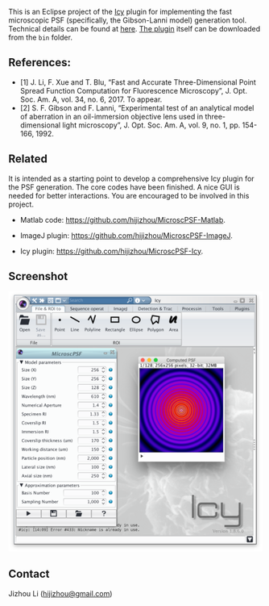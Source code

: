 This is an Eclipse project of the [Icy](http://icy.bioimageanalysis.org) plugin for implementing the fast microscopic PSF (specifically, the Gibson-Lanni model) generation tool. Technical details can be found at [here](http://www.ee.cuhk.edu.hk/~jzli/MicroscPSF/). [The plugin](http://icy.bioimageanalysis.org/plugin/MicroscPSF) itself can be downloaded from the `bin` folder. 

**References**:
-----------

- [1] J. Li, F. Xue and T. Blu, “Fast and Accurate Three-Dimensional Point Spread Function Computation for Fluorescence Microscopy”, J. Opt. Soc. Am. A, vol. 34, no. 6, 2017. To appear.
- [2] S. F. Gibson and F. Lanni, “Experimental test of an analytical model of aberration in an oil-immersion objective lens used in three-dimensional light microscopy”, J. Opt. Soc. Am. A, vol. 9, no. 1, pp. 154-166, 1992.

**Related**
-----------

It is intended as a starting point to develop a comprehensive Icy plugin for the PSF generation. The core codes have been finished. A nice GUI is needed for better interactions. You are encouraged to be involved in this project.

* Matlab code: https://github.com/hijizhou/MicroscPSF-Matlab.

* ImageJ plugin: https://github.com/hijizhou/MicroscPSF-ImageJ.

* Icy plugin: https://github.com/hijizhou/MicroscPSF-Icy.

**Screenshot**
-----------
![GUI of MicroscPSF](screen.png?raw=true "GUI")


**Contact**
-----------

Jizhou Li (hijizhou@gmail.com)
